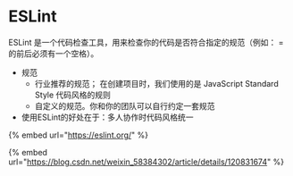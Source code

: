 # ESLint

ESLint 是一个代码检查工具，用来检查你的代码是否符合指定的规范（例如： = 的前后必须有一个空格）。

* 规范
  * 行业推荐的规范； 在创建项目时，我们使用的是 JavaScript Standard Style 代码风格的规则
  * 自定义的规范。你和你的团队可以自行约定一套规范
* 使用ESLint的好处在于：多人协作时代码风格统一

{% embed url="https://eslint.org/" %}

{% embed url="https://blog.csdn.net/weixin_58384302/article/details/120831674" %}
